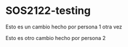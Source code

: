 # SOS2122-testing
Esto es un cambio hecho por persona 1 otra vez

Esto es otro cambio hecho por persona 2
